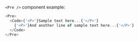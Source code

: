 `<Pre />` component example:

```js
<Pre>
  <Code>{'<P>'}Sample text here...{'</P>'}
    {'<P>'}And another line of sample text here...{'</P>'}
  </Code>
</Pre>
```

